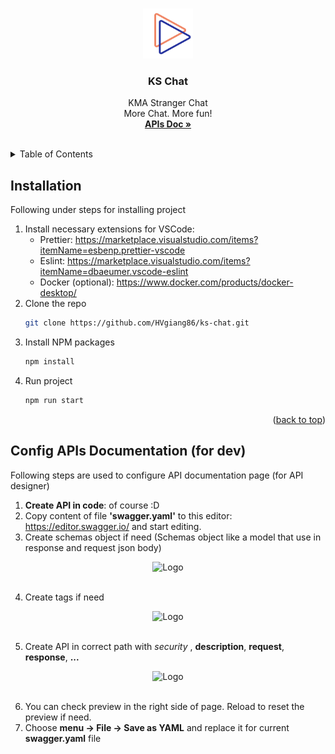 <!-- Improved compatibility of back to top link: See: https://github.com/othneildrew/Best-README-Template/pull/73 -->

<a name="readme-top"></a>

<!--
*** Thanks for checking out the Best-README-Template. If you have a suggestion
*** that would make this better, please fork the repo and create a pull request
*** or simply open an issue with the tag "enhancement".
*** Don't forget to give the project a star!
*** Thanks again! Now go create something AMAZING! :D
-->

<!-- PROJECT SHIELDS -->
<!--
*** I'm using markdown "reference style" links for readability.
*** Reference links are enclosed in brackets [ ] instead of parentheses ( ).
*** See the bottom of this document for the declaration of the reference variables
*** for contributors-url, forks-url, etc. This is an optional, concise syntax you may use.
*** https://www.markdownguide.org/basic-syntax/#reference-style-links
-->

<!-- PROJECT LOGO -->
<br />
<div align="center">
  <a href="https://github.com/othneildrew/Best-README-Template">
    <img src="Logo.png" alt="Logo" width="80" height="80">
  </a>

  <h3 align="center">KS Chat</h3>

  <p align="center">
   KMA Stranger Chat
    <br />
    More Chat. More fun!
    <br />
    <a href="http://localhost:3000/api-docs"><strong>APIs Doc »</strong></a>
    <br />
    <br />
  </p>
</div>

<!-- TABLE OF CONTENTS -->
<details>
  <summary>Table of Contents</summary>
  <ol>
    <li>
      <a href="#about-the-project">About The Project</a>
      <ul>
        <li><a href="#built-with">Built With</a></li>
      </ul>
    </li>
    <li>
      <a href="#getting-started">Getting Started</a>
      <ul>
        <li><a href="#prerequisites">Prerequisites</a></li>
        <li><a href="#installation">Installation</a></li>
      </ul>
    </li>
    <li><a href="#usage">Usage</a></li>
    <li><a href="#roadmap">Roadmap</a></li>
    <li><a href="#contributing">Contributing</a></li>
    <li><a href="#license">License</a></li>
    <li><a href="#contact">Contact</a></li>
    <li><a href="#acknowledgments">Acknowledgments</a></li>
  </ol>
</details>

<!-- ABOUT THE PROJECT -->

## Installation

Following under steps for installing project

1. Install necessary extensions for VSCode:
   - Prettier: https://marketplace.visualstudio.com/items?itemName=esbenp.prettier-vscode
   - Eslint: https://marketplace.visualstudio.com/items?itemName=dbaeumer.vscode-eslint
   - Docker (optional): https://www.docker.com/products/docker-desktop/
1. Clone the repo
   ```sh
   git clone https://github.com/HVgiang86/ks-chat.git
   ```
1. Install NPM packages
   ```sh
   npm install
   ```
1. Run project
   ```js
   npm run start
   ```

<p align="right">(<a href="#readme-top">back to top</a>)</p>

## Config APIs Documentation (for dev)

Following steps are used to configure API documentation page (for API designer)

1. **Create API in code**: of course :D
2. Copy content of file **'swagger.yaml'** to this editor: https://editor.swagger.io/ and start editing.
3. Create schemas object if need (Schemas object like a model that use in response and request json body)

<div align="center">
    <img src="https://i.imgur.com/BoXgpMI.png" alt="Logo" width="356" height="200">
</div>
<br />

4. Create tags if need

<div align="center">
    <img src="https://i.imgur.com/3RN0fxV.png" alt="Logo" width="356" height="200">
</div>
<br />

5. Create API in correct path with _security_ , **description**, **request**, **response**, **...**

<div align="center">
    <img src="https://i.imgur.com/TkGJY3R.png" alt="Logo" width="356" height="200">
</div>
<br />

6. You can check preview in the right side of page. Reload to reset the preview if need.
7. Choose **menu -> File -> Save as YAML** and replace it for current **swagger.yaml** file
<!-- USAGE EXAMPLES -->
